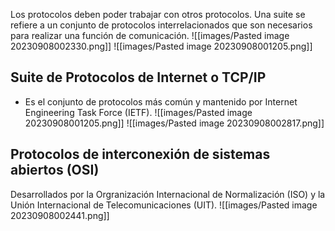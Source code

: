 Los protocolos deben poder trabajar con otros protocolos.
Una suite se refiere a un conjunto de protocolos interrelacionados que son necesarios para realizar una función de comunicación.
![[images/Pasted image 20230908002330.png]]
![[images/Pasted image 20230908001205.png]]
## Suite de Protocolos de Internet o TCP/IP
- Es el conjunto de protocolos más común y mantenido por Internet Engineering Task Force (IETF).
![[images/Pasted image 20230908001205.png]]
![[images/Pasted image 20230908002817.png]]
## Protocolos de interconexión de sistemas abiertos (OSI)
Desarrollados por la Orgranización Internacional de Normalización (ISO) y la Unión Internacional de Telecomunicaciones (UIT).
![[images/Pasted image 20230908002441.png]]